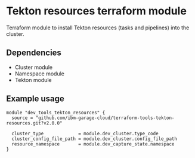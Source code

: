 # Tekton resources terraform module

Terraform module to install Tekton resources (tasks and pipelines) into the cluster.

## Dependencies

- Cluster module
- Namespace module
- Tekton module

## Example usage

```hcl-terraform
module "dev_tools_tekton_resources" {
  source = "github.com/ibm-garage-cloud/terraform-tools-tekton-resources.git?v2.0.0"

  cluster_type             = module.dev_cluster.type_code
  cluster_config_file_path = module.dev_cluster.config_file_path
  resource_namespace       = module.dev_capture_state.namespace
}
```
